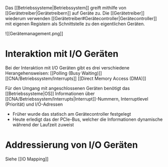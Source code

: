 Das [[Betriebssysteme|Betriebssystem]] greift mithilfe von [[Gerätetreiber|Gerätetreibern]] auf Geräte zu. Die [[Gerätetreiber]] wiederum verwenden [[Gerätetreiber#Gerätecontroller|Gerätecontroller]] mit eigenen Registern als Schnittstelle zu den eigentlichen Geräten. 

![[Gerätemanagement.png]]

# Interaktion mit I/O Geräten
Bei der Interaktion mit I/O Geräten gibt es drei verschiedene Herangehensweisen:
[[Polling (Busy Waiting)]]
[[CNA/Betriebssystem/Interrupts]]
[[Direct Memory Access (DMA)]]

Für den Umgang mit angeschlossenen Geräten benötigt das [[Betriebssysteme|OS]] Informationen über [[CNA/Betriebssystem/Interrupts|Interrupt]]-Nummern, Interruptlevel (Priorität) und I/O-Adressen
- Früher wurde das statisch am Gerätecontroller festgelegt
- Heute erledigt das der PCIe-Bus, welcher die Informationen dynamische während der Laufzeit zuweist

# Addressierung von I/O Geräten
Siehe [[IO Mapping]]